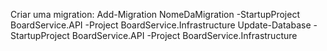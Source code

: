 Criar uma migration:
  Add-Migration NomeDaMigration -StartupProject BoardService.API -Project BoardService.Infrastructure
  Update-Database -StartupProject BoardService.API -Project BoardService.Infrastructure
